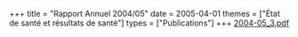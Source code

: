 +++
title = "Rapport Annuel 2004/05"
date = 2005-04-01
themes = ["État de santé et résultats de santé"]
types = ["Publications"]
+++
[2004-05\_3.pdf](/files/2004-05_3.pdf)
